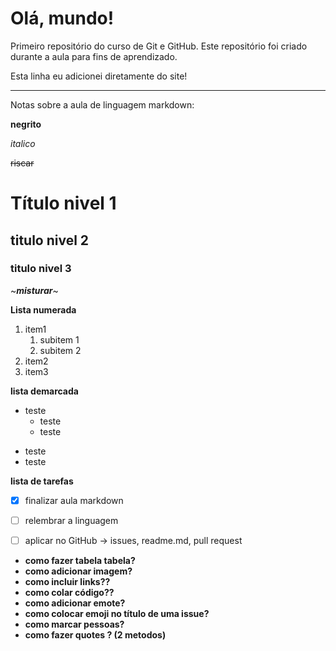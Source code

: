 # Olá, mundo!
 
 Primeiro repositório do curso de Git e GitHub.
 Este repositório foi criado durante a aula para fins de aprendizado. 

Esta linha eu adicionei diretamente do site!


***
Notas sobre a aula de linguagem markdown:

**negrito**

*italico*

~~riscar~~ 

# Título nivel 1
## titulo nivel 2
### titulo nivel 3
 
~**_misturar_**~

**Lista numerada**
1. item1
   1. subitem 1
   1. subitem 2
1. item2
1. item3

**lista demarcada**
* teste
   * teste
   * teste
- teste
- teste

**lista de tarefas**
- [x] finalizar aula markdown
- [ ] relembrar a linguagem
- [ ] aplicar no GitHub -> issues, readme.md, pull request


* **como fazer tabela tabela?**
* **como adicionar imagem?**
* **como incluir links??**
* **como colar código??**
* **como adicionar emote?**
* **como colocar emoji no título de uma issue?**
* **como marcar pessoas?**
* **como fazer quotes ? (2 metodos)**


